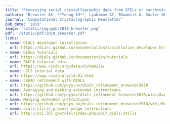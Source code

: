 ```yaml
---
title: "Processing serial crystallographic data from XFELs or synchrotrons using the cctbx.xfel GUI"
authors: "Brewster AS, **Young ID**, Lyubimov AY, Bhowmick A, Sauter NK."
journal: 'Computational Crystallographic Newsletter'
pub_date: '2019'
image: '/static/img/pub/2019_brewster.png'
pdf: '/static/pdf/2019_brewster.pdf'
links:
- name: DIALS developer installation
  url: https://dials.github.io/documentation/installation_developer.html
- name: DIALS tutorials
  url: https://dials.github.io/documentation/tutorials
- name: SACLA tutorial data
  url: https://www.cxidb.org/data/43/HAD13a/
- name: LCLS tutorial data
  url: https://www.cxidb.org/id-81.html
- name: CSPAD refinement with DIALS
  url: https://github.com/phyy-nx/dials_refinement_brewster2018
- name: Averaging and masking extended instructions
  url: https://github.com/phyynx/dials_refinement_brewster2018/wiki/Averages-and-masking
- name: Merging extended instructions
  url: https://github.com/phyy-nx/dials_refinement_brewster2018/wiki/Merging
- name: dials.stills_process usage instructions
  url: http://cci.lbl.gov/xfel/index.php/2017_dials.stills
---
```

